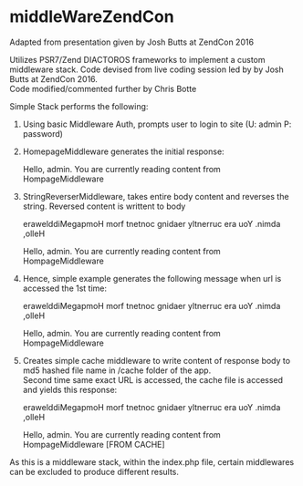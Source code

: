 # middleWareZendCon
Adapted from presentation given by Josh Butts at ZendCon 2016

Utilizes PSR7/Zend DIACTOROS frameworks to implement a custom middleware stack.
Code devised from live coding session led by by Josh Butts at ZendCon 2016.  
Code modified/commented further by Chris Botte

Simple Stack performs the following:

1. Using basic Middleware Auth, prompts user to login to site (U: admin P: password)

2. HomepageMiddleware generates the initial response: 

    Hello, admin. You are currently reading content from HompageMiddleware

3. StringReverserMiddleware, takes entire body content and reverses the string.  Reversed content is writtent to body

    erawelddiMegapmoH morf tnetnoc gnidaer yltnerruc era uoY .nimda ,olleH
    
    Hello, admin. You are currently reading content from HompageMiddleware
    
4. Hence, simple example generates the following message when url is accessed the 1st time:

    erawelddiMegapmoH morf tnetnoc gnidaer yltnerruc era uoY .nimda ,olleH

    Hello, admin. You are currently reading content from HompageMiddleware
    
5. Creates simple cache middleware to write content of response body to md5 hashed file name in /cache folder of the app.  
    Second time same exact URL is accessed, the cache file is accessed and yields this response:

    erawelddiMegapmoH morf tnetnoc gnidaer yltnerruc era uoY .nimda ,olleH
    
    Hello, admin. You are currently reading content from HompageMiddleware [FROM CACHE]
 
As this is a middleware stack, within the index.php file, certain middlewares can be excluded to produce different results.
